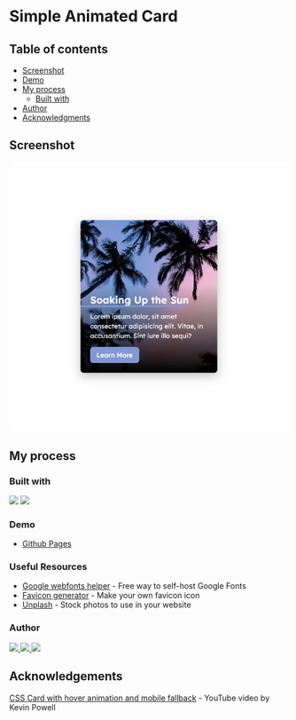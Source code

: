# Simple Animated Card


## Table of contents
  - [Screenshot](#screenshot)
  - [Demo](#Demo)
- [My process](#my-process)
  - [Built with](#built-with)
- [Author](#author)
- [Acknowledgments](#acknowledgments)

## Screenshot
![](./screenshot.png)


## My process

### Built with

<p align="left">
<img src="https://img.shields.io/badge/HTML5-E34F26?style=for-the-badge&logo=html5&logoColor=white">
<img src="https://img.shields.io/badge/CSS3-1572B6?style=for-the-badge&logo=css3&logoColor=white">
</p>


### Demo 
- [Github Pages](https://bccpadge.github.io/css-animated-card/)


### Useful Resources
- [Google webfonts helper](https://gwfh.mranftl.com/fonts) - Free way to self-host Google Fonts
- [Favicon generator](https://favicon.io/favicon-generator/) - Make your own favicon icon
- [Unplash](https://unsplash.com/) - Stock photos to use in your website

### Author

<p align="left">
<a href="https://www.frontendmentor.io/profile/bccpadge">
<img src="https://img.shields.io/badge/FrontendMentor-57b1e6?style=for-the-badge&logo=frontendmentor&logoColor=white">
</a>
<a href="https://github.com/bccpadge">
<img src="https://img.shields.io/badge/Github-9757e6?style=for-the-badge&logo=github&logoColor=white">
 </a>
<a href="https://www.linkedin.com/in/rebecca-padgett23">
<img src="https://img.shields.io/badge/Linkedin-004182?style=for-the-badge&logo=linkedin&logoColor=white">
</a>


## Acknowledgements
[CSS Card with hover animation and mobile fallback](https://www.youtube.com/watch?v=5DEq5cWNYt8) -  YouTube video by Kevin Powell
